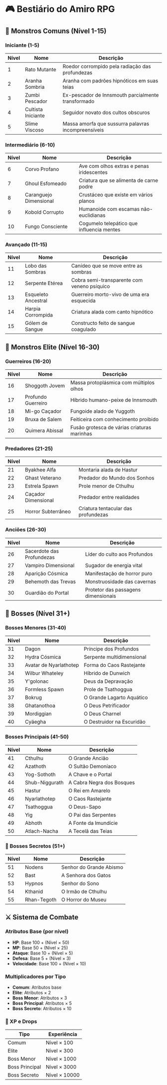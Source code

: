 # 🎮 Bestiário do Amiro RPG

## 🐀 Monstros Comuns (Nível 1-15)

### Iniciante (1-5)
| Nível | Nome | Descrição |
|-------|------|-----------|
| 1 | Rato Mutante | Roedor corrompido pela radiação das profundezas |
| 2 | Aranha Sombria | Aranha com padrões hipnóticos em suas teias |
| 3 | Zumbi Pescador | Ex-pescador de Innsmouth parcialmente transformado |
| 4 | Cultista Iniciante | Seguidor novato dos cultos obscuros |
| 5 | Slime Viscoso | Massa amorfa que sussurra palavras incompreensíveis |

### Intermediário (6-10)
| Nível | Nome | Descrição |
|-------|------|-----------|
| 6 | Corvo Profano | Ave com olhos extras e penas iridescentes |
| 7 | Ghoul Esfomeado | Criatura que se alimenta de carne podre |
| 8 | Caranguejo Dimensional | Crustáceo que existe em vários planos |
| 9 | Kobold Corrupto | Humanoide com escamas não-euclidianas |
| 10 | Fungo Consciente | Cogumelo telepático que influencia mentes |

### Avançado (11-15)
| Nível | Nome | Descrição |
|-------|------|-----------|
| 11 | Lobo das Sombras | Canídeo que se move entre as sombras |
| 12 | Serpente Etérea | Cobra semi-transparente com veneno psíquico |
| 13 | Esqueleto Ancestral | Guerreiro morto-vivo de uma era esquecida |
| 14 | Harpia Corrompida | Criatura alada com canto hipnótico |
| 15 | Gólem de Sangue | Constructo feito de sangue coagulado |

## 👹 Monstros Elite (Nível 16-30)

### Guerreiros (16-20)
| Nível | Nome | Descrição |
|-------|------|-----------|
| 16 | Shoggoth Jovem | Massa protoplásmica com múltiplos olhos |
| 17 | Profundo Guerreiro | Híbrido humano-peixe de Innsmouth |
| 18 | Mi-go Caçador | Fungoide alado de Yuggoth |
| 19 | Bruxa de Salem | Feiticeira com conhecimento proibido |
| 20 | Quimera Abissal | Fusão grotesca de várias criaturas marinhas |

### Predadores (21-25)
| Nível | Nome | Descrição |
|-------|------|-----------|
| 21 | Byakhee Alfa | Montaria alada de Hastur |
| 22 | Ghast Veterano | Predador do Mundo dos Sonhos |
| 23 | Estrela Spawn | Prole menor de Cthulhu |
| 24 | Caçador Dimensional | Predador entre realidades |
| 25 | Horror Subterrâneo | Criatura tentacular das profundezas |

### Anciões (26-30)
| Nível | Nome | Descrição |
|-------|------|-----------|
| 26 | Sacerdote das Profundezas | Líder do culto aos Profundos |
| 27 | Vampiro Dimensional | Sugador de energia vital |
| 28 | Aparição Cósmica | Manifestação de horror puro |
| 29 | Behemoth das Trevas | Monstruosidade das cavernas |
| 30 | Guardião do Portal | Protetor das passagens dimensionais |

## 👑 Bosses (Nível 31+)

### Bosses Menores (31-40)
| Nível | Nome | Descrição |
|-------|------|-----------|
| 31 | Dagon | Príncipe dos Profundos |
| 32 | Hydra Cósmica | Serpente multidimensional |
| 33 | Avatar de Nyarlathotep | Forma do Caos Rastejante |
| 34 | Wilbur Whateley | Híbrido de Dunwich |
| 35 | Y'golonac | Deus da Depravação |
| 36 | Formless Spawn | Prole de Tsathoggua |
| 37 | Bokrug | O Grande Lagarto Aquático |
| 38 | Ghatanothoa | O Deus Petrificador |
| 39 | Mordiggian | O Deus Charnel |
| 40 | Cyäegha | O Destruidor na Escuridão |

### Bosses Principais (41-50)
| Nível | Nome | Descrição |
|-------|------|-----------|
| 41 | Cthulhu | O Grande Ancião |
| 42 | Azathoth | O Sultão Demoníaco |
| 43 | Yog-Sothoth | A Chave e o Portal |
| 44 | Shub-Niggurath | A Cabra Negra dos Bosques |
| 45 | Hastur | O Rei em Amarelo |
| 46 | Nyarlathotep | O Caos Rastejante |
| 47 | Tsathoggua | O Deus-Sapo |
| 48 | Yig | O Pai das Serpentes |
| 49 | Abhoth | A Fonte da Imundície |
| 50 | Atlach-Nacha | A Tecelã das Teias |

### 🌟 Bosses Secretos (51+)
| Nível | Nome | Descrição |
|-------|------|-----------|
| 51 | Nodens | Senhor do Grande Abismo |
| 52 | Bast | A Senhora dos Gatos |
| 53 | Hypnos | Senhor do Sono |
| 54 | Kthanid | O Irmão de Cthulhu |
| 55 | Rhan-Tegoth | O Horror do Museu |

## ⚔️ Sistema de Combate

### Atributos Base (por nível)
- **HP**: Base 100 + (Nível × 50)
- **MP**: Base 50 + (Nível × 25)
- **Ataque**: Base 10 + (Nível × 5)
- **Defesa**: Base 5 + (Nível × 3)
- **Velocidade**: Base 100 + (Nível × 10)

### Multiplicadores por Tipo
- **Comum**: Atributos base
- **Elite**: Atributos × 2
- **Boss Menor**: Atributos × 3
- **Boss Principal**: Atributos × 5
- **Boss Secreto**: Atributos × 10

### 💎 XP e Drops
| Tipo | Experiência |
|------|-------------|
| Comum | Nível × 100 |
| Elite | Nível × 300 |
| Boss Menor | Nível × 1000 |
| Boss Principal | Nível × 3000 |
| Boss Secreto | Nível × 10000 |
